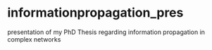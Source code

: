 # informationpropagation_pres
presentation of my PhD Thesis regarding information propagation in complex networks

